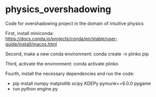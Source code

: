 # physics_overshadowing
Code for overshadowing project in the domain of intuitive physics

First, install miniconda: https://docs.conda.io/projects/conda/en/stable/user-guide/install/macos.html

Second, make a new conda environment: conda create -n plinko pip

Third, activate the environment: conda activate plinko

Fourth, install the necessary dependencies and run the code:

- pip install numpy matplotlib scipy KDEPy pymunk==6.0.0 pygame
- run python engine.py
